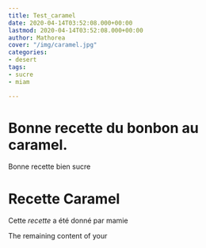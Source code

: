 ```yaml
---
title: Test_caramel
date: 2020-04-14T03:52:08.000+00:00
lastmod: 2020-04-14T03:52:08.000+00:00
author: Mathorea
cover: "/img/caramel.jpg"
categories:
- desert
tags:
- sucre
- miam

---
```


# Bonne recette du bonbon au caramel.

Bonne recette bien sucre

<!--more-->

# Recette Caramel

Cette _recette_ a été donné par mamie

The remaining content of your 